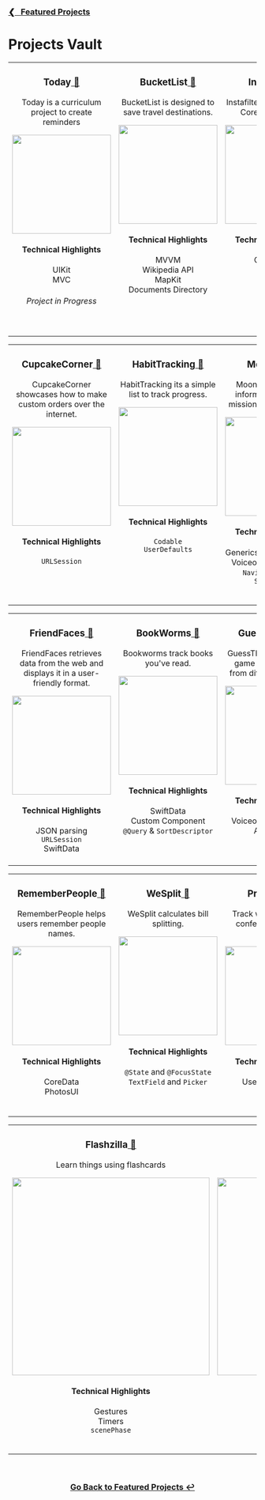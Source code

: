 <h3><a href="https://github.com/ricardonovelot#-recent-projects">❮‎‎‎ &nbsp; Featured Projects</a></h3>

<h1>Projects Vault</h1>

<!-- START TABLE 1 -->
<table>
<tr>
<!-- START TABLE 1 -->
  
<!-- PROJECT 1 -->
<td valign="top" align="center" width="380">

<h3>Today<a href="https://github.com/ricardonovelot/RememberPeople"> 🔗</a></h3>
<p>Today is a curriculum project to create reminders</p>
<a href="https://github.com/ricardonovelot/Today">
<img src="https://github.com/user-attachments/assets/dc6b4786-dd8f-4daa-ade8-5e253d5e959b" width="200">
</a>
<h4>Technical Highlights</h4>
<p>
  UIKit<br>
  MVC<br>
</p>
  <h6>Project in Progress</h6>
<br>
  
</td>

<!-- PROJECT 2 -->  
<td valign="top" align="center" width="380">

<h3>BucketList<a href="https://github.com/ricardonovelot/BucketList"> 🔗</a></h3>  
<p>BucketList is designed to save travel destinations.</p>
<a href="https://github.com/ricardonovelot/BucketList">
<img src="https://github.com/ricardonovelot/ricardonovelot/assets/84286086/e047d227-08d8-4032-97e4-c6c0a30e07fa" width="200">
</a>
<h4>Technical Highlights</h4>
<p>
  MVVM<br>
  Wikipedia API<br>
  MapKit<br>
  Documents Directory
</p>
<br>

</td>

<!-- PROJECT 3 -->
<td valign="top" align="center" width="380">
<h3>Instafilter<a href="https://github.com/ricardonovelot/Instafilter"> 🔗</a></h3>
<p>Instafilter edit photos with Core Image filters.</p>
<a href="https://github.com/ricardonovelot/Instafilter">
<img src="https://github.com/ricardonovelot/Instafilter/assets/84286086/36fc8c38-7cf3-4747-9e7e-82b239fae6ec" width="200">
</a>
<h4>Technical Highlights</h4>
<p>
  CoreImage<br>
  StoreKit<br>
  PhotosUI
</p>
<br>
</td>

<!-- END TABLE 1 -->
</tr>
</table>
<!-- END TABLE 1 -->


<!-- START TABLE 2 -->
<table>
<tr>
<!-- START TABLE 2 -->
  
<!-- PROJECT 4 -->  
<td valign="top" align="center" width="380">
<h3>CupcakeCorner<a href="https://github.com/ricardonovelot/CupcakeCorner"> 🔗</a></h3>
<p>CupcakeCorner showcases how to make custom orders over the internet.</p>
<a href="https://github.com/ricardonovelot/CupcakeCorner">
<img src="https://github.com/ricardonovelot/CupcakeCorner/assets/84286086/bb06f24a-c1c0-4747-9a6e-aab632c614ba" width="200">
</a>
<h4>Technical Highlights</h4>
<p>
  <code>URLSession</code><br>
</p>
<br>
</td>

<!-- PROJECT 5 -->
<td valign="top" align="center" width="380">
<h3>HabitTracking<a href="https://github.com/ricardonovelot/HabitTracking"> 🔗</a></h3>
<p>HabitTracking its a simple list to track progress.</p>
<a href="https://github.com/ricardonovelot/HabitTracking">
<img src="https://github.com/ricardonovelot/HabitTracking/assets/84286086/f017d372-8d37-4ad2-8480-7f9600f79d8d" width="200">
</a>
<h4>Technical Highlights</h4>
<p>
  <code>Codable</code><br>
  <code>UserDefaults</code>
</p>
<br>
</td>

<!-- PROJECT 6 -->
<td valign="top" align="center" width="380">
<h3>MoonShot<a href="https://github.com/ricardonovelot/Moonshot"> 🔗</a></h3>
<p>Moonshot showcase information on space missions and astronauts.</p>
<a href="https://github.com/ricardonovelot/Moonshot">
<img src="https://github.com/ricardonovelot/Moonshot/assets/84286086/63e9c612-1b0e-4d8c-b00b-a08ad800ab13" width="200">
</a>
<h4>Technical Highlights</h4>
<p>
  Generics for Codable Data<br>
  Voiceover Optimization<br>
  <code>NavigationLink</code> & <code>ScrollView</code>
</p>
<br>
</td>

<!-- END TABLE 2 -->
</tr>
</table>
<!-- END TABLE 2 -->

<!-- START TABLE 3 -->
<table>
<tr>
<!-- START TABLE 3 -->
  
<!-- PROJECT 1 -->
<td valign="top" align="center" width="380"> 

<h3>FriendFaces<a href="https://github.com/ricardonovelot/FriendFaces"> 🔗</a></h3>
<p>FriendFaces retrieves data from the web and displays it in a user-friendly format.</p>
<a href="https://github.com/ricardonovelot/FriendFaces">
<img src="https://github.com/ricardonovelot/FriendFaces/assets/84286086/f37784ef-9b1b-4041-acd3-60b0e5da563a" width="200">
</a>
<h4>Technical Highlights</h4>
<p>
  JSON parsing<br>
  <code>URLSession</code><br>
  SwiftData
</p>

</td>

<!-- PROJECT 2 -->
<td valign="top" align="center" width="380">
<h3>BookWorms<a href="https://github.com/ricardonovelot/BookWorms"> 🔗</a></h3>
<p>Bookworms track books you've read.</p>
<a href="https://github.com/ricardonovelot/BookWorms">
<img src="https://github.com/ricardonovelot/BookWorms/assets/84286086/b792b98e-516b-4435-b305-e1f33ece8049" width="200">
</a>
<h4>Technical Highlights</h4>
<p>
  SwiftData<br>
  Custom Component<br>
  <code>@Query</code> & <code>SortDescriptor</code>
</p>
<br>
</td>

<!-- PROJECT 3 -->
<td valign="top" align="center" width="380">

<h3>GuessTheFlag<a href="https://github.com/ricardonovelot/GuessTheFlag"> 🔗</a></h3>
<p>GuessTheFlag is a simple game to identify flags from different countries.</p>
<a href="https://github.com/ricardonovelot/GuessTheFlag">
<img src="https://github.com/ricardonovelot/GuessTheFlag/assets/84286086/e237c6ac-cfc0-4875-8cf2-3636e504adc6" width="200">
</a>
<h4>Technical Highlights</h4>
<p>
  Voiceover Optimization<br>
  Animations<br>
  Alerts
</p>
<br>
  
</td>

<!-- END TABLE 3 -->
</tr>
</table>
<!-- END TABLE 3 -->


<!-- START TABLE 4 -->
<table>
<tr>
<!-- START TABLE 4 -->
  
<!-- PROJECT 1 -->
<td valign="top" align="center" width="380">
  
<h3>RememberPeople<a href="https://github.com/ricardonovelot/RememberPeople"> 🔗</a></h3>
<p>RememberPeople helps users remember people names.</p>
<a href="https://github.com/ricardonovelot/RememberPeople">
<img src="https://github.com/ricardonovelot/RememberPeople/assets/84286086/12b87059-083d-453f-9048-e34e90fe2b4d" width="200">
</a>
<h4>Technical Highlights</h4>
<p>
  CoreData<br>
  PhotosUI<br>
</p>
<br>
  
</td>

<!-- PROJECT 2 -->  
<td valign="top" align="center" width="380">

<h3>WeSplit<a href="https://github.com/ricardonovelot/WeSplit"> 🔗</a></h3>
<p>WeSplit calculates bill splitting.</p>
<a href="https://github.com/ricardonovelot/WeSplit">
<img src="https://github.com/ricardonovelot/WeSplit/assets/84286086/3af0962b-8838-441b-8f25-139231efb13a" width="200">
</a>
<h4>Technical Highlights</h4>
<p>
  <code>@State</code> and <code>@FocusState</code><br>
  <code>TextField</code> and <code>Picker</code>
</p>
  
</td>

<!-- PROJECT 3 -->
<td valign="top" align="center" width="380">

<h3>Prospects<a href="https://github.com/ricardonovelot/Prospects"> 🔗</a></h3>
<p>Track who you meet at conferences with QR codes</p>
<a href="https://github.com/ricardonovelot/Prospects">
<img src="https://github.com/user-attachments/assets/bee86fa3-cbd9-4bab-a2f5-7ed74983ab35" width="200">
</a>
<h4>Technical Highlights</h4>
<p>
  UserNotifications<br>
  SwiftData<br>
</p>
<br>

</td>

<!-- END TABLE 4 -->
</tr>

</table>
<!-- END TABLE 4 -->


<!-- START TABLE 5 -->
<table>
<tr>
<!-- START TABLE 5 -->
  
<!-- PROJECT 1 -->
<td valign="top" align="center" width="380">

<h3>Flashzilla<a href="https://github.com/ricardonovelot/Flashzilla"> 🔗</a></h3>
<p>Learn things using flashcards</p>
<a href="https://github.com/ricardonovelot/Flashzilla">
<img src="https://github.com/user-attachments/assets/4013afad-5ec0-4322-a308-294d404c7002" width="400">
</a>
<h4>Technical Highlights</h4>

<p>
  Gestures<br>
  Timers<br>
  <code>scenePhase</code>
</p>
<br>
  
</td>

<!-- PROJECT 2 -->  
<td valign="top" align="center" width="380">

<h3>Rock Paper Scissors<a href="https://github.com/ricardonovelot/RockPaperScissors"> 🔗</a></h3>
<p>Play Rock Paper Scissors</p>
<a href="https://github.com/ricardonovelot/RockPaperScissors">
<img src="https://github.com/user-attachments/assets/e3b0ee28-c45e-459d-acb9-b1cbaa5665eb" width="400">
</a>
  
</td>

<!-- PROJECT 3 -->
<td valign="top" align="left" width="380">

<h3>Undocumented Projects</h3>

<ol>
<li>First Android App<a href="https://github.com/ricardonovelot/FirstAndroidApp"> 🔗</a></li>
<li>iExpense<a href="https://github.com/ricardonovelot/iExpense"> 🔗</a></li>
<li>Edutainment<a href="https://github.com/ricardonovelot/Edutainment"> 🔗</a></li>
<li>Rock Paper Scissors</li>
<li>BetterRest</li>
<li>Word Scramble</li>
</ol>

</td>

<!-- END TABLE 5 -->
</tr>

</table>
<!-- END TABLE 5 -->


<br>
<h3 align="center"><a href="https://github.com/ricardonovelot">Go Back to Featured Projects ↩</a></h3>
<br>

